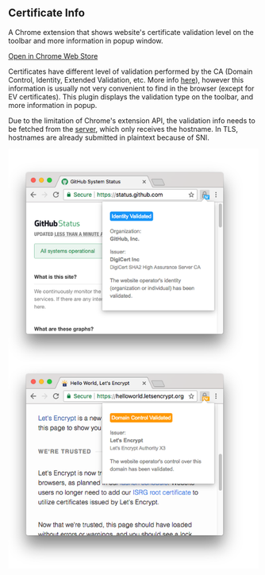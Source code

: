 ## Certificate Info
A Chrome extension that shows website's certificate validation level on the toolbar and more information in popup window.

[Open in Chrome Web Store](https://chrome.google.com/webstore/detail/certificate-info/jhldepncoippkjgjkmambfglddmjdmaj)

Certificates have different level of validation performed by the CA (Domain Control, Identity, Extended Validation, etc. More info [here](https://www.globalsign.com/en/ssl-information-center/types-of-ssl-certificate/)), however this information is usually not very convenient to find in the browser (except for EV certificates). This plugin displays the validation type on the toolbar, and more information in popup.

Due to the limitation of Chrome's extension API, the validation info needs to be fetched from the [server](server), which only receives the hostname. In TLS, hostnames are already submitted in plaintext because of SNI.

![Screenshot](docs/images/screenshot.png)
